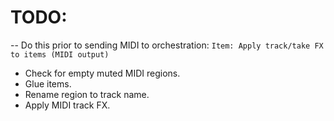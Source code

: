 # TODO:
-- Do this prior to sending MIDI to orchestration: `Item: Apply track/take FX to items (MIDI output)`
- Check for empty muted MIDI regions.
- Glue items.
- Rename region to track name.
- Apply MIDI track FX.
